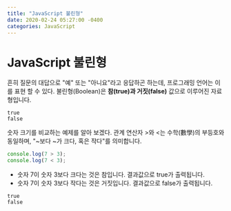 ```yaml
---
title: "JavaScript 불린형"
date: 2020-02-24 05:27:00 -0400
categories: JavaScript
---
```

# JavaScript 불린형
흔히 질문의 대답으로 "예" 또는 "아니요"라고 응답하곤 하는데, 프로그래밍 언어는 이를 표현 할 수 있다. 불린형(Boolean)은 **참(true)과 거짓(false)** 값으로 이루어진 자료형입니다.
```
true
false
```
숫자 크기를 비교하는 예제를 알아 보겠다. 관계 연산자 >와 <는 수학(數學)의 부등호와 동일하며, "~보다 ~가 크다, 혹은 작다"를 의미합니다.
```javascript
console.log(7 > 3);
console.log(7 < 3);
```
- 숫자 7이 숫자 3보다 크다는 것은 참입니다. 결과값으로 true가 출력됩니다.
- 숫자 7이 숫자 3보다 작다는 것은 거짓입니다. 결과값으로 false가 출력됩니다.
```
true
false
```